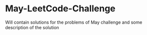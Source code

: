 # May-LeetCode-Challenge
Will contain solutions for the problems of May challenge and some description of the solution
